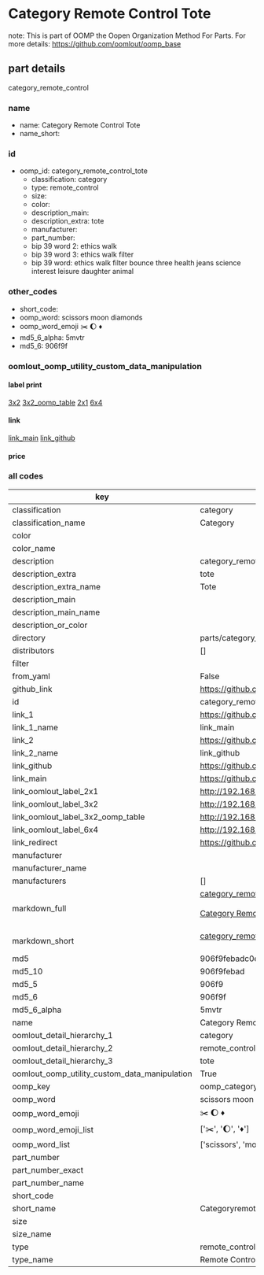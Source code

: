 # Category Remote Control Tote  

note: This is part of OOMP the Oopen Organization Method For Parts. For more details: https://github.com/oomlout/oomp_base

##  part details
  



category_remote_control



### name
* name: Category Remote Control Tote
* name_short: 
### id
* oomp_id: category_remote_control_tote
  * classification: category
  * type: remote_control
  * size: 
  * color: 
  * description_main: 
  * description_extra: tote
  * manufacturer: 
  * part_number: 
  * bip 39 word 2: ethics walk
  * bip 39 word 3: ethics walk filter
  * bip 39 word: ethics walk filter bounce three health jeans science interest leisure daughter animal

### other_codes
* short_code: 
* oomp_word: scissors moon diamonds
* oomp_word_emoji :scissors: :moon: :diamonds:
* md5_6_alpha: 5mvtr
* md5_6: 906f9f






### oomlout_oomp_utility_custom_data_manipulation
#### label print
[3x2](http://192.168.1.245:1112/?label=oomp%205mvtr)
[3x2_oomp_table](http://192.168.1.108:1112/?label=oomp%205mvtr)
[2x1](http://192.168.1.242:1112/?label=oomp%205mvtr)
[6x4](http://192.168.1.55:1112/?label=oomp%205mvtr)    

#### link

[link_main](https://github.com/oomlout/oomlout_oomp_version_1_messy/tree/main/parts/category_remote_control_tote) [link_github](https://github.com/oomlout/oomlout_oomp_version_1_messy/tree/main/parts/category_remote_control_tote)                             

#### price







### all codes 
| key | value |  
| --- | --- |  
| classification | category |  
| classification_name | Category |  
| color |  |  
| color_name |  |  
| description | category_remote_control |  
| description_extra | tote |  
| description_extra_name | Tote |  
| description_main |  |  
| description_main_name |  |  
| description_or_color |   |  
| directory | parts/category_remote_control_tote |  
| distributors | [] |  
| filter |  |  
| from_yaml | False |  
| github_link | https://github.com/oomlout/oomlout_oomp_part_src/tree/main/parts/category_remote_control_tote |  
| id | category_remote_control_tote |  
| link_1 | https://github.com/oomlout/oomlout_oomp_version_1_messy/tree/main/parts/category_remote_control_tote |  
| link_1_name | link_main |  
| link_2 | https://github.com/oomlout/oomlout_oomp_version_1_messy/tree/main/parts/category_remote_control_tote |  
| link_2_name | link_github |  
| link_github | https://github.com/oomlout/oomlout_oomp_version_1_messy/tree/main/parts/category_remote_control_tote |  
| link_main | https://github.com/oomlout/oomlout_oomp_version_1_messy/tree/main/parts/category_remote_control_tote |  
| link_oomlout_label_2x1 | http://192.168.1.242:1112/?label=oomp%205mvtr |  
| link_oomlout_label_3x2 | http://192.168.1.245:1112/?label=oomp%205mvtr |  
| link_oomlout_label_3x2_oomp_table | http://192.168.1.108:1112/?label=oomp%205mvtr |  
| link_oomlout_label_6x4 | http://192.168.1.55:1112/?label=oomp%205mvtr |  
| link_redirect | https://github.com/oomlout/oomlout_oomp_version_1_messy/tree/main/parts/category_remote_control_tote |  
| manufacturer |  |  
| manufacturer_name |  |  
| manufacturers | [] |  
| markdown_full | [category_remote_control_tote](none)<br>[](none)<br>[Category Remote Control Tote](none)<br><br> |  
| markdown_short | [category_remote_control_tote](none)<br><br> |  
| md5 | 906f9febadc0eef5a8f081a6acfda26d |  
| md5_10 | 906f9febad |  
| md5_5 | 906f9 |  
| md5_6 | 906f9f |  
| md5_6_alpha | 5mvtr |  
| name | Category Remote Control Tote |  
| oomlout_detail_hierarchy_1 | category |  
| oomlout_detail_hierarchy_2 | remote_control |  
| oomlout_detail_hierarchy_3 | tote |  
| oomlout_oomp_utility_custom_data_manipulation | True |  
| oomp_key | oomp_category_remote_control_tote |  
| oomp_word | scissors moon diamonds |  
| oomp_word_emoji | :scissors: :moon: :diamonds: |  
| oomp_word_emoji_list | [':scissors:', ':moon:', ':diamonds:'] |  
| oomp_word_list | ['scissors', 'moon', 'diamonds'] |  
| part_number |  |  
| part_number_exact |  |  
| part_number_name |  |  
| short_code |  |  
| short_name | Categoryremotecontrol |  
| size |  |  
| size_name |  |  
| type | remote_control |  
| type_name | Remote Control |  
